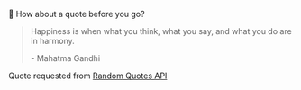 📣 How about a quote before you go?

> Happiness is when what you think, what you say, and what you do are in harmony.
>
> <p>- Mahatma Gandhi</p>

Quote requested from [Random Quotes API](https://github.com/lukePeavey/quotable)
